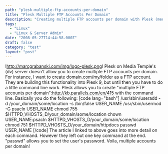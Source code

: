 ```yaml
---
path: "plesk-multiple-ftp-accounts-per-domain"
title: "Plesk Multiple FTP Accounts Per Domain"
description: "Creating multiple FTP accounts per domain with Plesk (media temple dv)"
tags: 
  - "Linux"
  - "Linux & Server Admin"
date: "2008-05-27T14:44:58.000Z"
draft: false
category: "test"
layout: "post"
---
```


!http://marcgrabanski.com/img/logo-plesk.png! Plesk on Media Temple's (dv) server doesn't allow you to create multiple FTP accounts per domain. For instance, I want to create domain.com/my/folder as a FTP account. They are building this functionality into Plesk 9, but until then you have to do a little command line work. Plesk allows you to create "multiple FTP accounts per domain":http://kb.parallels.com/en/415 with the command line. Basically you do the following: \[code lang="bash"\] /usr/sbin/useradd -d /your\_domain/some/location -s /bin/false USER\_NAME /usr/sbin/usermod -G psacln USER\_NAME chmod 755 $HTTPD\_VHOSTS\_D/your\_domain/some/location chown USER\_NAME:psacln $HTTPD\_VHOSTS\_D/your\_domain/some/location chmod 751 $HTTPD\_VHOSTS\_D/your\_domain/httpdocs passwd USER\_NAME \[/code\] The article I linked to above goes into more detail on each command. However they left out one key command at the end. "passwd" allows you to set the user's password. Voila, multiple accounts per domain!